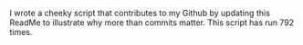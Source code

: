 I wrote a cheeky script that contributes to my Github by updating this ReadMe to illustrate why more than commits matter. This script has run 792 times.